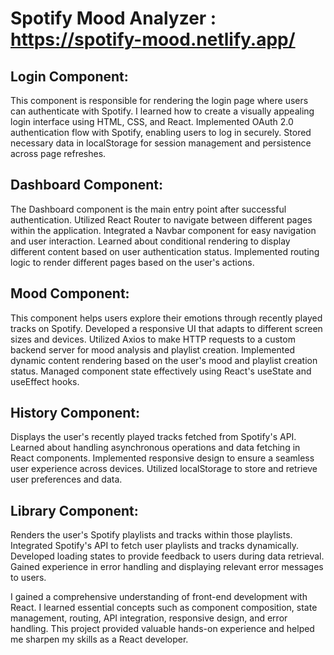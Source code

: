 # Spotify Mood Analyzer :  https://spotify-mood.netlify.app/


## Login Component:
This component is responsible for rendering the login page where users can authenticate with Spotify.
I learned how to create a visually appealing login interface using HTML, CSS, and React.
Implemented OAuth 2.0 authentication flow with Spotify, enabling users to log in securely.
Stored necessary data in localStorage for session management and persistence across page refreshes.
## Dashboard Component:

The Dashboard component is the main entry point after successful authentication.
Utilized React Router to navigate between different pages within the application.
Integrated a Navbar component for easy navigation and user interaction.
Learned about conditional rendering to display different content based on user authentication status.
Implemented routing logic to render different pages based on the user's actions.

## Mood Component:

This component helps users explore their emotions through recently played tracks on Spotify.
Developed a responsive UI that adapts to different screen sizes and devices.
Utilized Axios to make HTTP requests to a custom backend server for mood analysis and playlist creation.
Implemented dynamic content rendering based on the user's mood and playlist creation status.
Managed component state effectively using React's useState and useEffect hooks.
## History Component:

Displays the user's recently played tracks fetched from Spotify's API.
Learned about handling asynchronous operations and data fetching in React components.
Implemented responsive design to ensure a seamless user experience across devices.
Utilized localStorage to store and retrieve user preferences and data.
## Library Component:

Renders the user's Spotify playlists and tracks within those playlists.
Integrated Spotify's API to fetch user playlists and tracks dynamically.
Developed loading states to provide feedback to users during data retrieval.
Gained experience in error handling and displaying relevant error messages to users.

I gained a comprehensive understanding of front-end development with React. I learned essential concepts such as component composition, state management, routing, API integration, responsive design, and error handling. This project provided valuable hands-on experience and helped me sharpen my skills as a React developer.
